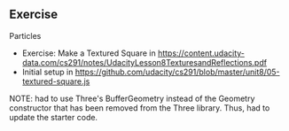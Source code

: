 ## Exercise
Particles

- Exercise: Make a Textured Square in https://content.udacity-data.com/cs291/notes/UdacityLesson8TexturesandReflections.pdf
- Initial setup in https://github.com/udacity/cs291/blob/master/unit8/05-textured-square.js


NOTE: had to use Three's BufferGeometry instead of the Geometry constructor that has been removed from the Three library. Thus, had to update the starter code.